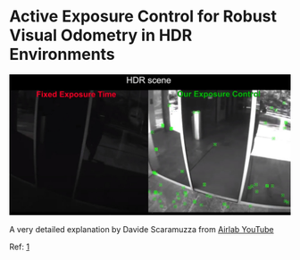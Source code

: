 # Active Exposure Control for Robust Visual Odometry in HDR Environments

<img src="images/active_exposure_control.jpg" alt=""/>

A very detailed explanation by Davide Scaramuzza from [Airlab YouTube](https://youtu.be/3oqTGrnSkrY?t=1692)


Ref: [1](https://www.ifi.uzh.ch/dam/jcr:cc5c71f1-3491-4c7e-9490-bb16278aa75e/ICRA17_Zhang_updated.pdf)
